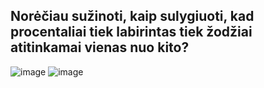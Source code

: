 ## Norėčiau sužinoti, kaip sulygiuoti, kad procentaliai tiek labirintas tiek žodžiai atitinkamai vienas nuo kito?

![image](https://github.com/front-end-by-rimantas/50-grupe-klausimai/assets/167992892/f7e5f090-ab1a-4e0d-86ad-d6f30e09592c)
![image](https://github.com/front-end-by-rimantas/50-grupe-klausimai/assets/167992892/f5614512-9bfc-4031-819a-166a94e2503f)
